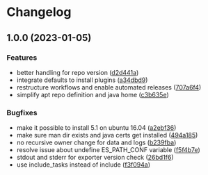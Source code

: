 # Changelog

## 1.0.0 (2023-01-05)


### Features

* better handling for repo version ([d2d441a](https://github.com/rolehippie/elasticsearch/commit/d2d441a2419ae1a897caa1b482a29538eb01b99d))
* integrate defaults to install plugins ([a34dbd9](https://github.com/rolehippie/elasticsearch/commit/a34dbd9f0235a4e59da5f7df94d217d30ebea832))
* restructure workflows and enable automated releases ([707a6f4](https://github.com/rolehippie/elasticsearch/commit/707a6f44e2602e481ea889f1214728b171d7e82e))
* simplify apt repo definition and java home ([c3b635e](https://github.com/rolehippie/elasticsearch/commit/c3b635e485647a8838a1329638772ddaba974e5c))


### Bugfixes

* make it possible to install 5.1 on ubuntu 16.04 ([a2ebf36](https://github.com/rolehippie/elasticsearch/commit/a2ebf36b791ea4723f696c3fc773c266182dc62c))
* make sure man dir exists and java certs get installed ([494a185](https://github.com/rolehippie/elasticsearch/commit/494a185dc3f8c026e0f95c6160167430a0666057))
* no recursive owner change for data and logs ([b239fba](https://github.com/rolehippie/elasticsearch/commit/b239fba3aa41db43409125c3c3bcbdba4b3d4430))
* resolve issue about undefine ES_PATH_CONF variable ([f5f4b7e](https://github.com/rolehippie/elasticsearch/commit/f5f4b7e8ba2a8cfe6e6a9f7efbf619b36c3ed2fb))
* stdout and stderr for exporter version check ([26bd1f6](https://github.com/rolehippie/elasticsearch/commit/26bd1f6d25561b81801ec7e91a637ac6b1d97d08))
* use include_tasks instead of include ([f3f094a](https://github.com/rolehippie/elasticsearch/commit/f3f094ae0d74f71dd80b686c05445cd212763108))
